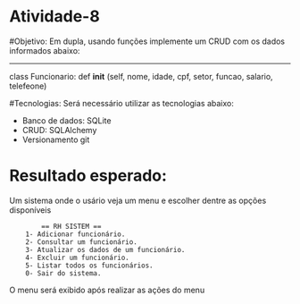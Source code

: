 # Atividade-8

#Objetivo:
Em dupla, usando funções implemente um CRUD com os dados informados abaixo: 

---
class Funcionario:
    def __init__ (self, nome, idade, cpf, setor, funcao, salario, telefeone)

#Tecnologias:
Será necessário utilizar as tecnologias abaixo:
- Banco de dados: SQLite
- CRUD: SQLAlchemy
- Versionamento git

# Resultado esperado:
Um sistema onde o usário veja um menu e escolher dentre as opções disponíveis

```
        == RH SISTEM == 
    1- Adicionar funcionário.
    2- Consultar um funcionário.
    3- Atualizar os dados de um funcionário.
    4- Excluir um funcionário.
    5- Listar todos os funcionários.
    0- Sair do sistema.
```

O menu será exibido após realizar as ações do menu